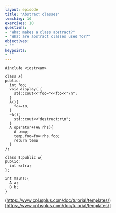 ```yaml
---
layout: episode
title: "Abstract classes"
teaching: 10
exercises: 10
questions:
- "What makes a class abstract?"
- "What are abstract classes used for?"
objectives:
- ""
keypoints:
- ""
---
```


~~~
#include <iostream>

class A{
public:
  int foo;
  void display(){
    std::cout<<"foo="<<foo<<"\n";
  }
  A(){
    foo=10;
  }
  ~A(){
    std::cout<<"destructor\n";
  }
  A operator+(A& rhs){
    A temp;
    temp.foo=foo+rhs.foo;
    return temp;
  }
};

class B:public A{
public:
  int extra;
};

int main(){
  A a;
  B b;
}
~~~

(https://www.cplusplus.com/doc/tutorial/templates/)[https://www.cplusplus.com/doc/tutorial/templates/]
